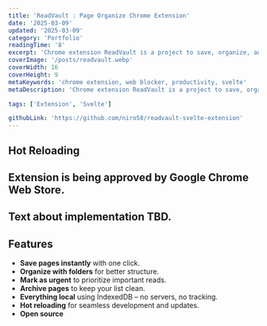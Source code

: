 ```yaml
---
title: 'ReadVault : Page Organize Chrome Extension'
date: '2025-03-09'
updated: '2025-03-09'
category: 'Portfolio'
readingTime: '8'
excerpt: 'Chrome extension ReadVault is a project to save, organize, and prioritize web pages instantly. Client sided, secure and open source.'
coverImage: '/posts/readvault.webp'
coverWidth: 16
coverHeight: 9
metaKeywords: 'chrome extension, web blocker, productivity, svelte'
metaDescription: 'Chrome extension ReadVault is a project to save, organize, and prioritize web pages instantly. Client sided, secure and open source.'

tags: ['Extension', 'Svelte']

githubLink: 'https://github.com/niro58/readvault-svelte-extension'
---
```


## Hot Reloading


## Extension is being approved by Google Chrome Web Store.

## Text about implementation TBD.

## Features

- **Save pages instantly** with one click.
- **Organize with folders** for better structure.
- **Mark as urgent** to prioritize important reads.
- **Archive pages** to keep your list clean.
- **Everything local** using IndexedDB – no servers, no tracking.
- **Hot reloading** for seamless development and updates.
- **Open source** 